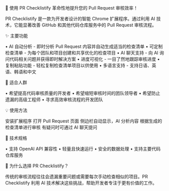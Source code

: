 🚀 使用 PR Checklistify 革命性地提升您的 Pull Request 审核效率！

PR Checklistify 是一款为开发者设计的智能 Chrome 扩展程序。通过利用 AI 技术，它能显著改善 GitHub 和其他代码仓库服务中的 Pull Request 审核流程。

✨ 主要功能

• AI 自动分析 - 即时分析 Pull Request 内容并自动生成适当的检查清单 • 可定制检查清单 - 为每个团队和项目创建和共享优化的检查项目 • AI 聊天支持 - 向 AI 询问代码相关问题并获得即时解决方案 • 进度可视化 - 一目了然地跟踪审核进度 • 复制粘贴功能 - 轻松复制检查清单项目以供使用 • 多语言支持 - 支持日语、英语、韩语和中文

🎯 适合人群

• 希望提高代码审核质量的开发者 • 希望缩短审核时间的团队领导者 • 希望防止遗漏的高级工程师 • 寻求高效审核流程的开发团队

💡 使用方法

安装扩展程序
打开 Pull Request 页面
侧边栏自动显示，AI 分析内容
根据生成的检查清单进行审核
有疑问时可通过 AI 聊天提问

🔧 技术规格

• 支持 OpenAI API 兼容性 • 轻量且快速运行 • 安全的数据处理 • 支持主要代码仓库服务

🌟 为什么选择 PR Checklistify？

传统的审核流程往往会遗漏重要问题或需要每次手动检查相似的项目。PR Checklistify 利用 AI 技术解决这些挑战，帮助开发者专注于更有价值的工作。
